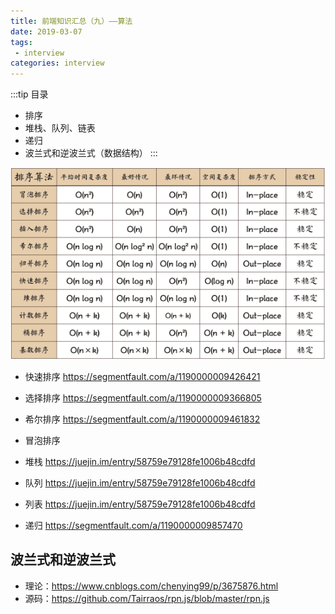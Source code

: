 ```yaml
---
title: 前端知识汇总（九）——算法
date: 2019-03-07
tags:
 - interview        
categories: interview
---
```


:::tip 目录
- 排序
- 堆栈、队列、链表
- 递归
- 波兰式和逆波兰式（数据结构）
:::

<img src="../images/sort.png" />

- 快速排序 https://segmentfault.com/a/1190000009426421
- 选择排序 https://segmentfault.com/a/1190000009366805
- 希尔排序 https://segmentfault.com/a/1190000009461832
- 冒泡排序


- 堆栈 https://juejin.im/entry/58759e79128fe1006b48cdfd
- 队列 https://juejin.im/entry/58759e79128fe1006b48cdfd
- 列表 https://juejin.im/entry/58759e79128fe1006b48cdfd

- 递归 https://segmentfault.com/a/1190000009857470

## 波兰式和逆波兰式

- 理论：https://www.cnblogs.com/chenying99/p/3675876.html
- 源码：https://github.com/Tairraos/rpn.js/blob/master/rpn.js